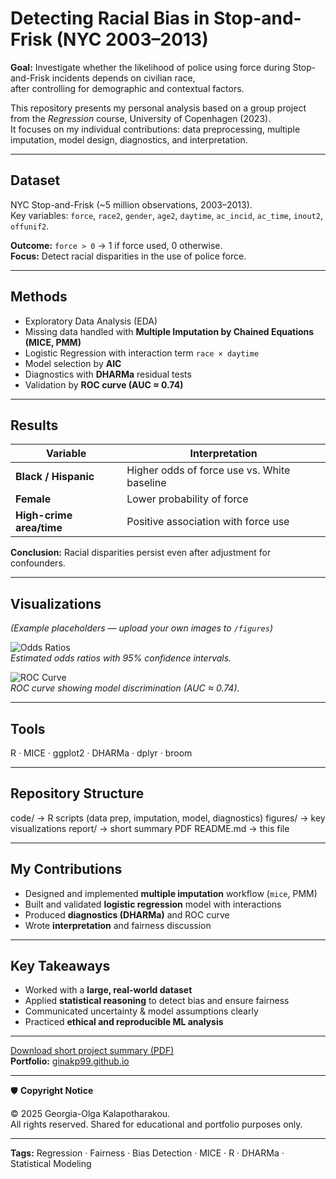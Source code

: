 # Detecting Racial Bias in Stop-and-Frisk (NYC 2003–2013)

**Goal:** Investigate whether the likelihood of police using force during Stop-and-Frisk incidents depends on civilian race,  
after controlling for demographic and contextual factors.

This repository presents my personal analysis based on a group project from the *Regression* course, University of Copenhagen (2023).  
It focuses on my individual contributions: data preprocessing, multiple imputation, model design, diagnostics, and interpretation.

---

## Dataset
NYC Stop-and-Frisk (~5 million observations, 2003–2013).  
Key variables: `force`, `race2`, `gender`, `age2`, `daytime`, `ac_incid`, `ac_time`, `inout2`, `offunif2`.

**Outcome:** `force > 0` → 1 if force used, 0 otherwise.  
**Focus:** Detect racial disparities in the use of police force.

---

## Methods
- Exploratory Data Analysis (EDA)
- Missing data handled with **Multiple Imputation by Chained Equations (MICE, PMM)**
- Logistic Regression with interaction term `race × daytime`
- Model selection by **AIC**
- Diagnostics with **DHARMa** residual tests
- Validation by **ROC curve (AUC ≈ 0.74)**

---

## Results
| Variable | Interpretation |
|-----------|----------------|
| **Black / Hispanic** | Higher odds of force use vs. White baseline |
| **Female** | Lower probability of force |
| **High-crime area/time** | Positive association with force use |

**Conclusion:** Racial disparities persist even after adjustment for confounders.

---

## Visualizations
*(Example placeholders — upload your own images to `/figures`)*

![Odds Ratios](figures/odds_ratios.png)  
*Estimated odds ratios with 95% confidence intervals.*

![ROC Curve](figures/roc_curve.png)  
*ROC curve showing model discrimination (AUC ≈ 0.74).*

---

## Tools
R · MICE · ggplot2 · DHARMa · dplyr · broom

---

## Repository Structure

code/ → R scripts (data prep, imputation, model, diagnostics)
figures/ → key visualizations
report/ → short summary PDF
README.md → this file


---

## My Contributions
- Designed and implemented **multiple imputation** workflow (`mice`, PMM)
- Built and validated **logistic regression** model with interactions
- Produced **diagnostics (DHARMa)** and ROC curve
- Wrote **interpretation** and fairness discussion

---

## Key Takeaways
- Worked with a **large, real-world dataset**  
- Applied **statistical reasoning** to detect bias and ensure fairness  
- Communicated uncertainty & model assumptions clearly  
- Practiced **ethical and reproducible ML analysis**

---

[Download short project summary (PDF)](report/summary_stopfrisk_Gina.pdf)  
**Portfolio:** [ginakp99.github.io](https://ginakp99.github.io/)

---

🛡️ **Copyright Notice**

© 2025 Georgia-Olga Kalapotharakou.  
All rights reserved. Shared for educational and portfolio purposes only.

---

**Tags:** Regression · Fairness · Bias Detection · MICE · R · DHARMa · Statistical Modeling

